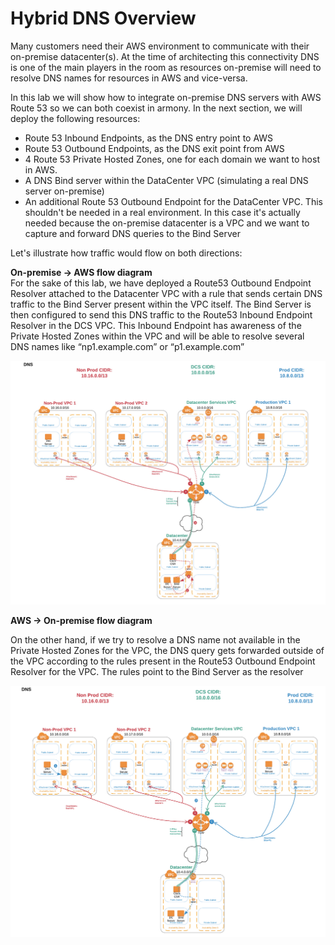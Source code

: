 # Hybrid DNS Overview

Many customers need their AWS environment to communicate with their on-premise datacenter(s). At the time of architecting this connectivity DNS is one of the main players in the room as resources on-premise will need to resolve DNS names for resources in AWS and vice-versa.

In this lab we will show how to integrate on-premise DNS servers with AWS Route 53 so we can both coexist in armony. In the next section, we will deploy the following resources:
- Route 53 Inbound Endpoints, as the DNS entry point to AWS
- Route 53 Outbound Endpoints, as the DNS exit point from AWS
- 4 Route 53 Private Hosted Zones, one for each domain we want to host in AWS. 
- A DNS Bind server within the DataCenter VPC (simulating a real DNS server on-premise)
- An additional Route 53 Outbound Endpoint for the DataCenter VPC. This shouldn't be needed in a real environment. In this case it's actually needed because the on-premise datacenter is a VPC and we want to capture and forward DNS queries to the Bind Server

Let's illustrate how traffic would flow on both directions:</br>




<b>On-premise -> AWS flow diagram</b></br>
For the sake of this lab, we have deployed a Route53 Outbound Endpoint Resolver attached to the Datacenter VPC with a rule that sends certain DNS traffic to the Bind Server present within the VPC itself. The Bind Server is then configured to send this DNS traffic to the Route53 Inbound Endpoint Resolver in the DCS VPC. This Inbound Endpoint has awareness of the Private Hosted Zones within the VPC and will be able to resolve several DNS names like “np1.example.com” or “p1.example.com”

![DNS DC to DCS](../images/dns-dc1tonp1.png)



<b>AWS -> On-premise flow diagram</b></br>

On the other hand, if we try to resolve a DNS name not available in the Private Hosted Zones for the VPC, the DNS query gets forwarded outside of the VPC according to the rules present in the Route53 Outbound Endpoint Resolver for the VPC. The rules point to the Bind Server as the resolver

![DNS NP1 to DC](../images/dns-np1todc.png)
